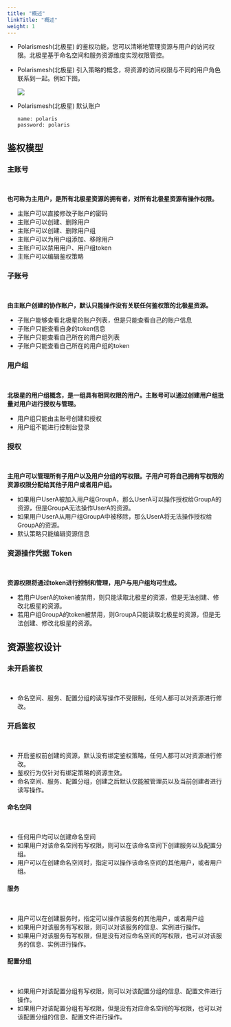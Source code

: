 ```yaml
---
title: "概述"
linkTitle: "概述"
weight: 1
---
```


- Polarismesh(北极星) 的鉴权功能，您可以清晰地管理资源与用户的访问权限。北极星基于命名空间和服务资源维度实现权限管控。
- Polarismesh(北极星) 引入策略的概念，将资源的访问权限与不同的用户角色联系到一起。例如下图，

  ![](../图片/概述/auth-arch.png)

- Polarismesh(北极星) 默认账户
  ```
  name: polaris
  password: polaris
  ```

## 鉴权模型

### 主账号
<br>

**也可称为主用户，是所有北极星资源的拥有者，对所有北极星资源有操作权限。**

- 主账户可以直接修改子账户的密码
- 主账户可以创建、删除用户
- 主账户可以创建、删除用户组
- 主账户可以为用户组添加、移除用户
- 主账户可以禁用用户、用户组token
- 主账户可以编辑鉴权策略

### 子账号
<br>

**由主账户创建的协作账户，默认只能操作没有关联任何鉴权策的北极星资源。**

- 子账户能够查看北极星的账户列表，但是只能查看自己的账户信息
- 子账户只能查看自身的token信息
- 子账户只能查看自己所在的用户组列表
- 子账户只能查看自己所在的用户组的token

### 用户组
<br>

**北极星的用户组概念，是一组具有相同权限的用户。主账号可以通过创建用户组批量对用户进行授权与管理。**

- 用户组只能由主账号创建和授权
- 用户组不能进行控制台登录

### 授权
<br>

**主用户可以管理所有子用户以及用户分组的写权限。子用户可将自己拥有写权限的资源权限分配给其他子用户或者用户组。**


- 如果用户UserA被加入用户组GroupA，那么UserA可以操作授权给GroupA的资源，但是GroupA无法操作UserA的资源。
- 如果用户UserA从用户组GroupA中被移除，那么UserA将无法操作授权给GroupA的资源。
- 默认策略只能编辑资源信息

### 资源操作凭据 Token
<br>

**资源权限将通过token进行控制和管理，用户与用户组均可生成。**
  
- 若用户UserA的token被禁用，则只能读取北极星的资源，但是无法创建、修改北极星的资源。
- 若用户组GroupA的token被禁用，则GroupA只能读取北极星的资源，但是无法创建、修改北极星的资源。

## 资源鉴权设计

### 未开启鉴权
<br>

- 命名空间、服务、配置分组的读写操作不受限制，任何人都可以对资源进行修改。

### 开启鉴权
<br>

- 开启鉴权前创建的资源，默认没有绑定鉴权策略，任何人都可以对资源进行修改。
- 鉴权行为仅针对有绑定策略的资源生效。
- 命名空间、服务、配置分组，创建之后默认仅能被管理员以及当前创建者进行读写操作。

#### 命名空间
<br>

  - 任何用户均可以创建命名空间
  - 如果用户对该命名空间有写权限，则可以在该命名空间下创建服务以及配置分组。
  - 用户可以在创建命名空间时，指定可以操作该命名空间的其他用户，或者用户组。

#### 服务
<br>

  - 用户可以在创建服务时，指定可以操作该服务的其他用户，或者用户组
  - 如果用户对该服务有写权限，则可以对该服务的信息、实例进行操作。
  - 如果用户对该服务有写权限，但是没有对应命名空间的写权限，也可以对该服务的信息、实例进行操作。
#### 配置分组
<br>

  - 如果用户对该配置分组有写权限，则可以对该配置分组的信息、配置文件进行操作。
  - 如果用户对该配置分组有写权限，但是没有对应命名空间的写权限，也可以对该配置分组的信息、配置文件进行操作。